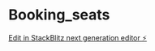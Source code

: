 # Booking_seats

[Edit in StackBlitz next generation editor ⚡️](https://stackblitz.com/~/github.com/Akashkapoor11/Booking_seats)